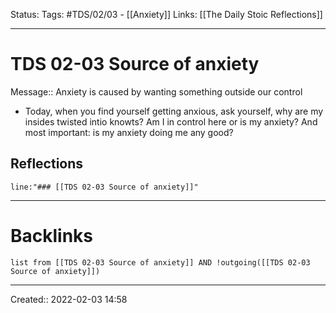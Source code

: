 Status:
Tags: #TDS/02/03 - [[Anxiety]]
Links: [[The Daily Stoic Reflections]]
___
# TDS 02-03 Source of anxiety
Message:: Anxiety is caused by wanting something outside our control
- Today, when you find yourself getting anxious, ask yourself, why are my insides twisted intio knowts? Am I in control here or is my anxiety? And most important: is my anxiety doing me any good?

## Reflections
 ```query
line:"### [[TDS 02-03 Source of anxiety]]"
```
___
# Backlinks
```dataview
list from [[TDS 02-03 Source of anxiety]] AND !outgoing([[TDS 02-03 Source of anxiety]])
```
___

Created:: 2022-02-03 14:58

